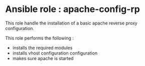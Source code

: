 
# Ansible role : apache-config-rp

This role handle the installation of a basic apache reverse proxy configuration.

This role performs the following :
 - installs the required modules
 - installs vhost configuration configuration
 - makes sure apache is started
